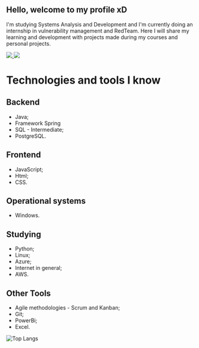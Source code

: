 ## Hello, welcome to my profile xD

<p>I'm studying Systems Analysis and Development and I'm currently doing an internship in vulnerability management and RedTeam. Here I will share my learning and development with projects made during my courses and personal projects.<p/>

<div>
  <a href="mailto:obrenneralexandria@gmail.com">
    <img src="https://img.shields.io/badge/-Gmail-%23333?style=for-the-badge&logo=gmail&logoColor=red" target="_blank">
  </a>
  <a href="https://www.linkedin.com/in/brenner-alexandria-b73694205/" target="blank">
    <img src="https://img.shields.io/badge/-LinkedIn-%230077B5?style=for-the-badge&logo=linkedin&logoColor=white" target="_blank">
  </a>
</div>

<h1>Technologies and tools I know</h1>

## Backend
* Java;
* Framework Spring
* SQL - Intermediate;
* PostgreSQL.

## Frontend

* JavaScript;
* Html;
* CSS.

## Operational systems
* Windows.

## Studying

  * Python;
  * Linux;
  * Azure;
  * Internet in general;
  * AWS.

## Other Tools

* Agile methodologies - Scrum and Kanban;
* Git;
* PowerBi;
* Excel.

![Top Langs](https://github-readme-stats.vercel.app/api/top-langs/?username=brenneralexandria&layout=compact)

